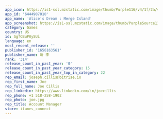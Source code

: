 ```yaml
---
app_icon: https://is1-ssl.mzstatic.com/image/thumb/Purple116/v4/1f/2a/4f/1f2a4f32-a47c-9286-8edc-4d47199c98a6/AppIcon-1x_U007emarketing-0-7-0-85-220-0.png/1024x1024bb.png
app_id: '6444907010'
app_name: 'Alice‘s Dream : Merge Island'
app_screenshot: https://is1-ssl.mzstatic.com/image/thumb/PurpleSource116/v4/ae/06/62/ae0662de-061e-89d7-9294-64e6bbc69054/2c29f4c0-c2ff-48dd-8d95-01426688c881_1284x2778-1.jpg/1284x2778bb.png
category: Games
country: US
id: SgfCBuP0ySUi
language: en
most_recent_release: ''
publisher_id: '1656163561'
publisher_name: 昕 李
rank: '314'
release_count_in_past_year: '0'
release_count_in_past_year_category: 15
release_count_in_past_year_top_in_category: 22
rep_email: joseph.cillis@bitrise.io
rep_first_name: Joe
rep_full_name: Joe Cillis
rep_linkedin: https://www.linkedin.com/in/joecillis
rep_phone: +1 518-258-1902
rep_photo: joe.jpg
rep_title: Account Manager
store: itunes_connect
---
```

